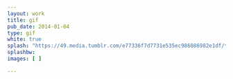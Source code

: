 ```yaml
---
layout: work
title: gif
pub_date: 2014-01-04
type: gif
white: true
splash: "https://49.media.tumblr.com/e77336f7d7731e535ec986086982e1df/tumblr_o1vojmBTd61s771xno1_1280.gif"
splashbw:
images: [ ]

---
```

